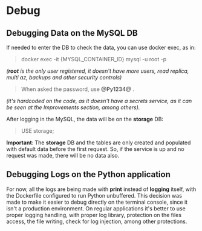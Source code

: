 # Debug
## Debugging Data on the MySQL DB
If needed to enter the DB to check the data, you can use docker exec, as in:
> docker exec -it {MYSQL_CONTAINER_ID} mysql -u root -p 

*(**root** is the only user registered, it doesn't have more users, read replica, multi az, backups and other security controls)*

> When asked the password, use **@Py1234@** .

*(it's hardcoded on the code, as it doesn't have a secrets service, as it can be seen at the Improvements section, among others).*

After logging in the MySQL, the data will be on the **storage** DB:
> USE storage;

**Important**: The **storage** DB and the tables are only created and populated with default data before the first request. So, if the service is up and no request was made, there will be no data also.

## Debugging Logs on the Python application
For now, all the logs are being made with **print** instead of **logging** itself, with the Dockerfile configured to run Python unbuffered.
This decision was made to make it easier to debug directly on the terminal console, since it isn't a production environment. On regular applications it's better to use proper logging handling, with proper log library, protection on the files access, the file writing, check for log injection, among other protections.